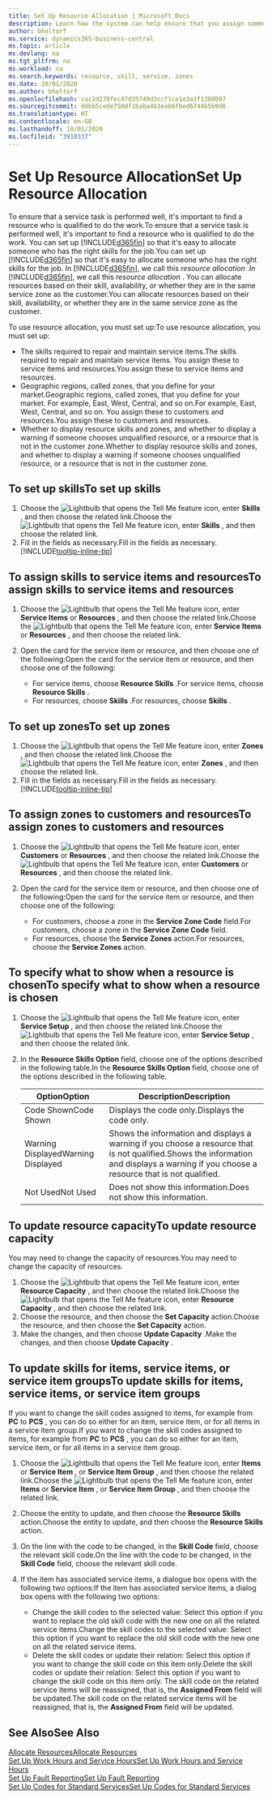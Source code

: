 ```yaml
---
title: Set Up Resource Allocation | Microsoft Docs
description: Learn how the system can help ensure that you assign someone who has the skills required to provide a service.
author: bholtorf
ms.service: dynamics365-business-central
ms.topic: article
ms.devlang: na
ms.tgt_pltfrm: na
ms.workload: na
ms.search.keywords: resource, skill, service, zones
ms.date: 10/01/2020
ms.author: bholtorf
ms.openlocfilehash: cac2d270fec47d35749d3ccf1ce1e3a3f130d097
ms.sourcegitcommit: ddbb5cede750df1baba4b3eab8fbed6744b5b9d6
ms.translationtype: HT
ms.contentlocale: en-GB
ms.lasthandoff: 10/01/2020
ms.locfileid: "3910337"
---
```

# <a name="set-up-resource-allocation"></a><span data-ttu-id="c2b87-103">Set Up Resource Allocation</span><span class="sxs-lookup"><span data-stu-id="c2b87-103">Set Up Resource Allocation</span></span>
<span data-ttu-id="c2b87-104">To ensure that a service task is performed well, it's important to find a resource who is qualified to do the work.</span><span class="sxs-lookup"><span data-stu-id="c2b87-104">To ensure that a service task is performed well, it's important to find a resource who is qualified to do the work.</span></span> <span data-ttu-id="c2b87-105">You can set up [!INCLUDE[d365fin](includes/d365fin_md.md)] so that it's easy to allocate someone who has the right skills for the job.</span><span class="sxs-lookup"><span data-stu-id="c2b87-105">You can set up [!INCLUDE[d365fin](includes/d365fin_md.md)] so that it's easy to allocate someone who has the right skills for the job.</span></span> <span data-ttu-id="c2b87-106">In [!INCLUDE[d365fin](includes/d365fin_md.md)], we call this _resource allocation_ .</span><span class="sxs-lookup"><span data-stu-id="c2b87-106">In [!INCLUDE[d365fin](includes/d365fin_md.md)], we call this _resource allocation_ .</span></span> <span data-ttu-id="c2b87-107">You can allocate resources based on their skill, availability, or whether they are in the same service zone as the customer.</span><span class="sxs-lookup"><span data-stu-id="c2b87-107">You can allocate resources based on their skill, availability, or whether they are in the same service zone as the customer.</span></span> 

<span data-ttu-id="c2b87-108">To use resource allocation, you must set up:</span><span class="sxs-lookup"><span data-stu-id="c2b87-108">To use resource allocation, you must set up:</span></span>  
  
* <span data-ttu-id="c2b87-109">The skills required to repair and maintain service items.</span><span class="sxs-lookup"><span data-stu-id="c2b87-109">The skills required to repair and maintain service items.</span></span> <span data-ttu-id="c2b87-110">You assign these to service items and resources.</span><span class="sxs-lookup"><span data-stu-id="c2b87-110">You assign these to service items and resources.</span></span>  
* <span data-ttu-id="c2b87-111">Geographic regions, called zones, that you define for your market.</span><span class="sxs-lookup"><span data-stu-id="c2b87-111">Geographic regions, called zones, that you define for your market.</span></span> <span data-ttu-id="c2b87-112">For example, East, West, Central, and so on.</span><span class="sxs-lookup"><span data-stu-id="c2b87-112">For example, East, West, Central, and so on.</span></span> <span data-ttu-id="c2b87-113">You assign these to customers and resources.</span><span class="sxs-lookup"><span data-stu-id="c2b87-113">You assign these to customers and resources.</span></span>  
* <span data-ttu-id="c2b87-114">Whether to display resource skills and zones, and whether to display a warning if someone chooses unqualified resource, or a resource that is not in the customer zone.</span><span class="sxs-lookup"><span data-stu-id="c2b87-114">Whether to display resource skills and zones, and whether to display a warning if someone chooses unqualified resource, or a resource that is not in the customer zone.</span></span>  

## <a name="to-set-up-skills"></a><span data-ttu-id="c2b87-115">To set up skills</span><span class="sxs-lookup"><span data-stu-id="c2b87-115">To set up skills</span></span>
1. <span data-ttu-id="c2b87-116">Choose the ![Lightbulb that opens the Tell Me feature](media/ui-search/search_small.png "Tell me what you want to do") icon, enter **Skills** , and then choose the related link.</span><span class="sxs-lookup"><span data-stu-id="c2b87-116">Choose the ![Lightbulb that opens the Tell Me feature](media/ui-search/search_small.png "Tell me what you want to do") icon, enter **Skills** , and then choose the related link.</span></span>  
2. <span data-ttu-id="c2b87-117">Fill in the fields as necessary.</span><span class="sxs-lookup"><span data-stu-id="c2b87-117">Fill in the fields as necessary.</span></span> [!INCLUDE[tooltip-inline-tip](includes/tooltip-inline-tip_md.md)]  

## <a name="to-assign-skills-to-service-items-and-resources"></a><span data-ttu-id="c2b87-118">To assign skills to service items and resources</span><span class="sxs-lookup"><span data-stu-id="c2b87-118">To assign skills to service items and resources</span></span>
1. <span data-ttu-id="c2b87-119">Choose the ![Lightbulb that opens the Tell Me feature](media/ui-search/search_small.png "Tell me what you want to do") icon, enter **Service Items** or **Resources** , and then choose the related link.</span><span class="sxs-lookup"><span data-stu-id="c2b87-119">Choose the ![Lightbulb that opens the Tell Me feature](media/ui-search/search_small.png "Tell me what you want to do") icon, enter **Service Items** or **Resources** , and then choose the related link.</span></span>  
2. <span data-ttu-id="c2b87-120">Open the card for the service item or resource, and then choose one of the following:</span><span class="sxs-lookup"><span data-stu-id="c2b87-120">Open the card for the service item or resource, and then choose one of the following:</span></span>  
  
    * <span data-ttu-id="c2b87-121">For service items, choose **Resource Skills** .</span><span class="sxs-lookup"><span data-stu-id="c2b87-121">For service items, choose **Resource Skills** .</span></span>  
    * <span data-ttu-id="c2b87-122">For resources, choose **Skills** .</span><span class="sxs-lookup"><span data-stu-id="c2b87-122">For resources, choose **Skills** .</span></span>  

## <a name="to-set-up-zones"></a><span data-ttu-id="c2b87-123">To set up zones</span><span class="sxs-lookup"><span data-stu-id="c2b87-123">To set up zones</span></span>
1. <span data-ttu-id="c2b87-124">Choose the ![Lightbulb that opens the Tell Me feature](media/ui-search/search_small.png "Tell me what you want to do") icon, enter **Zones** , and then choose the related link.</span><span class="sxs-lookup"><span data-stu-id="c2b87-124">Choose the ![Lightbulb that opens the Tell Me feature](media/ui-search/search_small.png "Tell me what you want to do") icon, enter **Zones** , and then choose the related link.</span></span>  
2. <span data-ttu-id="c2b87-125">Fill in the fields as necessary.</span><span class="sxs-lookup"><span data-stu-id="c2b87-125">Fill in the fields as necessary.</span></span> [!INCLUDE[tooltip-inline-tip](includes/tooltip-inline-tip_md.md)]  

## <a name="to-assign-zones-to-customers-and-resources"></a><span data-ttu-id="c2b87-126">To assign zones to customers and resources</span><span class="sxs-lookup"><span data-stu-id="c2b87-126">To assign zones to customers and resources</span></span> 
1. <span data-ttu-id="c2b87-127">Choose the ![Lightbulb that opens the Tell Me feature](media/ui-search/search_small.png "Tell me what you want to do") icon, enter **Customers** or **Resources** , and then choose the related link.</span><span class="sxs-lookup"><span data-stu-id="c2b87-127">Choose the ![Lightbulb that opens the Tell Me feature](media/ui-search/search_small.png "Tell me what you want to do") icon, enter **Customers** or **Resources** , and then choose the related link.</span></span>  
2. <span data-ttu-id="c2b87-128">Open the card for the service item or resource, and then choose one of the following:</span><span class="sxs-lookup"><span data-stu-id="c2b87-128">Open the card for the service item or resource, and then choose one of the following:</span></span>  
  
    * <span data-ttu-id="c2b87-129">For customers, choose a zone in the **Service Zone Code** field.</span><span class="sxs-lookup"><span data-stu-id="c2b87-129">For customers, choose a zone in the **Service Zone Code** field.</span></span>  
    * <span data-ttu-id="c2b87-130">For resources, choose the **Service Zones** action.</span><span class="sxs-lookup"><span data-stu-id="c2b87-130">For resources, choose the **Service Zones** action.</span></span>  

## <a name="to-specify-what-to-show-when-a-resource-is-chosen"></a><span data-ttu-id="c2b87-131">To specify what to show when a resource is chosen</span><span class="sxs-lookup"><span data-stu-id="c2b87-131">To specify what to show when a resource is chosen</span></span>
1. <span data-ttu-id="c2b87-132">Choose the ![Lightbulb that opens the Tell Me feature](media/ui-search/search_small.png "Tell me what you want to do") icon, enter **Service Setup** , and then choose the related link.</span><span class="sxs-lookup"><span data-stu-id="c2b87-132">Choose the ![Lightbulb that opens the Tell Me feature](media/ui-search/search_small.png "Tell me what you want to do") icon, enter **Service Setup** , and then choose the related link.</span></span> 
2. <span data-ttu-id="c2b87-133">In the **Resource Skills Option** field, choose one of the options described in the following table.</span><span class="sxs-lookup"><span data-stu-id="c2b87-133">In the **Resource Skills Option** field, choose one of the options described in the following table.</span></span>  
  
    |<span data-ttu-id="c2b87-134">**Option**</span><span class="sxs-lookup"><span data-stu-id="c2b87-134">**Option**</span></span>|<span data-ttu-id="c2b87-135">**Description**</span><span class="sxs-lookup"><span data-stu-id="c2b87-135">**Description**</span></span>|  
    |------------|-------------|  
    |<span data-ttu-id="c2b87-136">Code Shown</span><span class="sxs-lookup"><span data-stu-id="c2b87-136">Code Shown</span></span> | <span data-ttu-id="c2b87-137">Displays the code only.</span><span class="sxs-lookup"><span data-stu-id="c2b87-137">Displays the code only.</span></span>|  
    |<span data-ttu-id="c2b87-138">Warning Displayed</span><span class="sxs-lookup"><span data-stu-id="c2b87-138">Warning Displayed</span></span> | <span data-ttu-id="c2b87-139">Shows the information and displays a warning if you choose a resource that is not qualified.</span><span class="sxs-lookup"><span data-stu-id="c2b87-139">Shows the information and displays a warning if you choose a resource that is not qualified.</span></span>|  
    |<span data-ttu-id="c2b87-140">Not Used</span><span class="sxs-lookup"><span data-stu-id="c2b87-140">Not Used</span></span> | <span data-ttu-id="c2b87-141">Does not show this information.</span><span class="sxs-lookup"><span data-stu-id="c2b87-141">Does not show this information.</span></span>|  

## <a name="to-update-resource-capacity"></a><span data-ttu-id="c2b87-142">To update resource capacity</span><span class="sxs-lookup"><span data-stu-id="c2b87-142">To update resource capacity</span></span>  
<span data-ttu-id="c2b87-143">You may need to change the capacity of resources.</span><span class="sxs-lookup"><span data-stu-id="c2b87-143">You may need to change the capacity of resources.</span></span>  
  
1. <span data-ttu-id="c2b87-144">Choose the ![Lightbulb that opens the Tell Me feature](media/ui-search/search_small.png "Tell me what you want to do") icon, enter **Resource Capacity** , and then choose the related link.</span><span class="sxs-lookup"><span data-stu-id="c2b87-144">Choose the ![Lightbulb that opens the Tell Me feature](media/ui-search/search_small.png "Tell me what you want to do") icon, enter **Resource Capacity** , and then choose the related link.</span></span>  
2. <span data-ttu-id="c2b87-145">Choose the resource, and then choose the **Set Capacity** action.</span><span class="sxs-lookup"><span data-stu-id="c2b87-145">Choose the resource, and then choose the **Set Capacity** action.</span></span>  
3. <span data-ttu-id="c2b87-146">Make the changes, and then choose **Update Capacity** .</span><span class="sxs-lookup"><span data-stu-id="c2b87-146">Make the changes, and then choose **Update Capacity** .</span></span>  

## <a name="to-update-skills-for-items-service-items-or-service-item-groups"></a><span data-ttu-id="c2b87-147">To update skills for items, service items, or service item groups</span><span class="sxs-lookup"><span data-stu-id="c2b87-147">To update skills for items, service items, or service item groups</span></span>
<span data-ttu-id="c2b87-148">If you want to change the skill codes assigned to items, for example from **PC** to **PCS** , you can do so either for an item, service item, or for all items in a service item group.</span><span class="sxs-lookup"><span data-stu-id="c2b87-148">If you want to change the skill codes assigned to items, for example from **PC** to **PCS** , you can do so either for an item, service item, or for all items in a service item group.</span></span>  
  
1. <span data-ttu-id="c2b87-149">Choose the ![Lightbulb that opens the Tell Me feature](media/ui-search/search_small.png "Tell me what you want to do") icon, enter **Items** or **Service Item** , or **Service Item Group** , and then choose the related link.</span><span class="sxs-lookup"><span data-stu-id="c2b87-149">Choose the ![Lightbulb that opens the Tell Me feature](media/ui-search/search_small.png "Tell me what you want to do") icon, enter **Items** or **Service Item** , or **Service Item Group** , and then choose the related link.</span></span>  
2. <span data-ttu-id="c2b87-150">Choose the entity to update, and then choose the **Resource Skills** action.</span><span class="sxs-lookup"><span data-stu-id="c2b87-150">Choose the entity to update, and then choose the **Resource Skills** action.</span></span>  
3. <span data-ttu-id="c2b87-151">On the line with the code to be changed, in the **Skill Code** field, choose the relevant skill code.</span><span class="sxs-lookup"><span data-stu-id="c2b87-151">On the line with the code to be changed, in the **Skill Code** field, choose the relevant skill code.</span></span>  
4.  <span data-ttu-id="c2b87-152">If the item has associated service items, a dialogue box opens with the following two options:</span><span class="sxs-lookup"><span data-stu-id="c2b87-152">If the item has associated service items, a dialog box opens with the following two options:</span></span>  
  
    * <span data-ttu-id="c2b87-153">Change the skill codes to the selected value: Select this option if you want to replace the old skill code with the new one on all the related service items.</span><span class="sxs-lookup"><span data-stu-id="c2b87-153">Change the skill codes to the selected value: Select this option if you want to replace the old skill code with the new one on all the related service items.</span></span>  
    * <span data-ttu-id="c2b87-154">Delete the skill codes or update their relation: Select this option if you want to change the skill code on this item only.</span><span class="sxs-lookup"><span data-stu-id="c2b87-154">Delete the skill codes or update their relation: Select this option if you want to change the skill code on this item only.</span></span> <span data-ttu-id="c2b87-155">The skill code on the related service items will be reassigned, that is, the **Assigned From** field will be updated.</span><span class="sxs-lookup"><span data-stu-id="c2b87-155">The skill code on the related service items will be reassigned, that is, the **Assigned From** field will be updated.</span></span>  
  
## <a name="see-also"></a><span data-ttu-id="c2b87-156">See Also</span><span class="sxs-lookup"><span data-stu-id="c2b87-156">See Also</span></span>
[<span data-ttu-id="c2b87-157">Allocate Resources</span><span class="sxs-lookup"><span data-stu-id="c2b87-157">Allocate Resources</span></span>](service-how-to-allocate-resources.md)  
[<span data-ttu-id="c2b87-158">Set Up Work Hours and Service Hours</span><span class="sxs-lookup"><span data-stu-id="c2b87-158">Set Up Work Hours and Service Hours</span></span>](service-how-setup-work-service-hours.md)  
[<span data-ttu-id="c2b87-159">Set Up Fault Reporting</span><span class="sxs-lookup"><span data-stu-id="c2b87-159">Set Up Fault Reporting</span></span>](service-how-setup-fault-reporting.md)  
[<span data-ttu-id="c2b87-160">Set Up Codes for Standard Services</span><span class="sxs-lookup"><span data-stu-id="c2b87-160">Set Up Codes for Standard Services</span></span>](service-how-setup-service-coding.md)  
 

